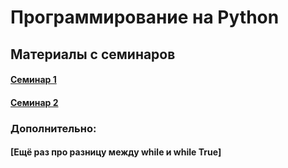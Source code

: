 # Программирование на Python

## Материалы с семинаров

#### [Семинар 1](https://github.com/trocean11/python_east/blob/main/sem1.ipynb)

#### [Семинар 2](https://github.com/trocean11/python_east/blob/main/sem2.ipynb)

### Дополнительно:

#### [Ещё раз про разницу между while и while True]
